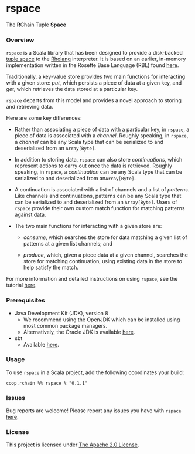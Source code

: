 # rspace

The **R**Chain Tuple **Space**

### Overview

`rspace` is a Scala library that has been designed to provide a disk-backed [tuple space](https://en.wikipedia.org/wiki/Tuple_space) to the [Rholang](http://rchain-architecture.readthedocs.io/en/latest/contracts/contract-design.html#rholang-a-concurrent-language) interpreter.  It is based on an earlier, in-memory implementation written in the Rosette Base Language (RBL) found [here](https://github.com/rchain/rchain/blob/05e3969cc999853ab57fb8c792e732beb92948d3/rosette/rbl/rosette/namespace.rbl).

Traditionally, a key-value store provides two main functions for interacting with a given store: *put*, which persists a piece of data at a given key, and *get*, which retrieves the data stored at a particular key.

`rspace` departs from this model and provides a novel approach to storing and retrieving data.

Here are some key differences:

* Rather than associating a piece of data with a particular key, in `rspace`, a piece of data is associated with a *channel*.  Roughly speaking, in `rspace`, a *channel* can be any Scala type that can be serialized to and deserialized from an `Array[Byte]`.

* In addition to storing data, `rspace` can also store *continuations*, which represent actions to carry out once the data is retrieved.  Roughly speaking, in `rspace`, a *continuation* can be any Scala type that can be serialized to and deserialized from an`Array[Byte]`.

* A continuation is associated with a list of channels and a list of *patterns*.  Like channels and continuations, patterns can be any Scala type that can be serialized to and deserialized from an `Array[Byte]`.  Users of `rspace` provide their own custom match function for matching patterns against data.

* The two main functions for interacting with a given store are:

  * *consume*, which searches the store for data matching a given list of patterns at a given list channels; and

  * *produce*, which, given a piece data at a given channel, searches the store for matching continuation, using existing data in the store to help satisfy the match.

For more information and detailed instructions on using `rspace`, see the tutorial [here](docs/Tutorial.md).

### Prerequisites

* Java Development Kit (JDK), version 8
  * We recommend using the OpenJDK which can be installed using most common package managers.
  * Alternatively, the Oracle JDK is available [here](http://www.oracle.com/technetwork/java/javase/downloads/jdk8-downloads-2133151.html).
* sbt
  * Available [here](http://www.scala-sbt.org/download.html).

### Usage

To use `rspace` in a Scala project, add the following coordinates your build:

```
coop.rchain %% rspace % "0.1.1"
```

### Issues

Bug reports are welcome!  Please report any issues you have with `rspace` [here](https://rchain.atlassian.net/secure/CreateIssueDetails!init.jspa?pid=10105&issuetype=10103&versions=10005&assignee=henry&summary=issue+created%20via+link).

### License

This project is licensed under [The Apache 2.0 License](https://www.apache.org/licenses/LICENSE-2.0).

